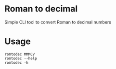 # Roman to decimal
 Simple CLI tool to convert Roman to decimal numbers

# Usage
    romtodec MMMCV
    romtodec --help
    romtodec -h